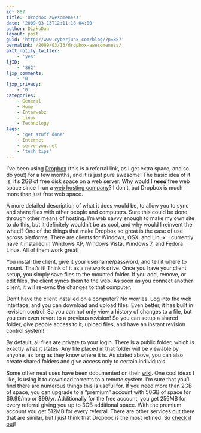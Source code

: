 ```yaml
---
id: 887
title: 'Dropbox awesomeness'
date: '2009-03-13T12:11:18-04:00'
author: DizkoDan
layout: post
guid: 'http://www.cyberjunx.com/blog/?p=887'
permalink: /2009/03/13/dropbox-awesomeness/
aktt_notify_twitter:
    - 'yes'
ljID:
    - '862'
ljxp_comments:
    - '0'
ljxp_privacy:
    - '0'
categories:
    - General
    - Home
    - Intarwebz
    - Linux
    - Technology
tags:
    - 'get stuff done'
    - Internet
    - serve-you.net
    - 'tech tips'
---
```


I’ve been using [Dropbox](https://www.getdropbox.com/referrals/NTQ1MTYzNzk) (this is a referral link, as I get extra space, and so do you!) for a few months, and it is just pure awesome! The basic idea of it is, it’s 2GB of free disk space on a web server. Why would I ***need*** free web space since I run a [web hosting company](http://www.serve-you.net)? I don’t, but Dropbox is much more than just free web space.

A more detailed description of what it does would be, to allow you to sync and share files with other people and computers. Sure this could be done through other means of hosting. I’m web savvy enough to make my own site to do this, but it definitely wouldn’t be as cool, and why would I reinvent the wheel? One of the things that make Dropbox so great is the ease of use across platforms. There are clients for Windows, OSX, and Linux. I currently have it installed in Windows XP, Windows Vista, Windows 7, and Fedora Linux. All of them work great!

You install the client, give it your username/password, and tell it where to mount. That’s it! Think of it as a network drive. Once you have your client setup, you simply save files to the mounted folder. If you add, remove, or edit files, the client syncs them to the web. As soon as you connect another client, it will re-sync the changes to that computer.

Don’t have the client installed on a computer? No worries. Log into the web interface, and you can download and upload files. Even better, it has built in revision control! So you can not only view a history of changes to a file, but you can even revert to a previous revision! So you can setup a shared folder, give people access to it, upload files, and have an instant revision control system!

By default, all files are private to your login. There is a public folder, which is exactly what it states. Any file placed in that folder will be viewable by anyone, as long as they know where it is. As stated above, you can also create shared folders and give access only to certain individuals.

Some other neat uses have been documented on their [wiki](http://wiki.getdropbox.com/TipsAndTricks). One cool ideas I like, is using it to download torrents to a remote system. I’m sure that you’ll find there are numerous things this is useful for. If you need more than 2GB of space, you can upgrade to a “premium” account with 50GB of space for $9.99/mo or $99/yr. Additionally for the free account, you get 256MB for every referral giving you up to 3GB additional space. With the premium account you get 512MB for every referral. There are other services out there that are similar, but I just think that Dropbox is the most refined. So [check it out](https://www.getdropbox.com/referrals/NTQ1MTYzNzk)!